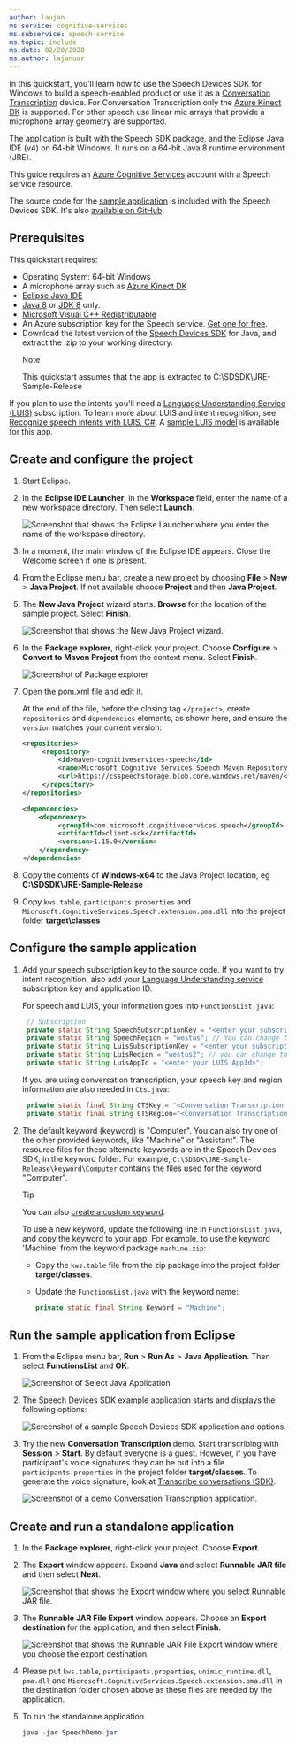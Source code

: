 ```yaml
---
author: laujan
ms.service: cognitive-services
ms.subservice: speech-service
ms.topic: include
ms.date: 02/20/2020
ms.author: lajanuar
---
```


In this quickstart, you'll learn how to use the Speech Devices SDK for Windows to build a speech-enabled product or use it as a [Conversation Transcription](../conversation-transcription.md) device. For Conversation Transcription only the [Azure Kinect DK](https://azure.microsoft.com/services/kinect-dk/) is supported. For other speech use linear mic arrays that provide a microphone array geometry are supported.

The application is built with the Speech SDK package, and the Eclipse Java IDE (v4) on 64-bit Windows. It runs on a 64-bit Java 8 runtime environment (JRE).

This guide requires an [Azure Cognitive Services](../overview.md#try-the-speech-service-for-free) account with a Speech service resource.

The source code for the [sample application](https://aka.ms/sdsdk-download-JRE) is included with the Speech Devices SDK. It's also [available on GitHub](https://github.com/Azure-Samples/Cognitive-Services-Speech-Devices-SDK).

## Prerequisites

This quickstart requires:

* Operating System: 64-bit Windows
* A microphone array such as [Azure Kinect DK](https://azure.microsoft.com/services/kinect-dk/)
* [Eclipse Java IDE](https://www.eclipse.org/downloads/)
* [Java 8](https://www.oracle.com/technetwork/java/javase/downloads/jre8-downloads-2133155.html) or [JDK 8](https://www.oracle.com/technetwork/java/javase/downloads/index.html) only.
* [Microsoft Visual C++ Redistributable](https://support.microsoft.com/help/2977003/the-latest-supported-visual-c-downloads)
* An Azure subscription key for the Speech service. [Get one for free](../overview.md#try-the-speech-service-for-free).
* Download the latest version of the [Speech Devices SDK](https://aka.ms/sdsdk-download-JRE) for Java, and extract the .zip to your working directory.
   > [!NOTE]
   > This quickstart assumes that the app is extracted to C:\SDSDK\JRE-Sample-Release

If you plan to use the intents you'll need a [Language Understanding Service (LUIS)](../../luis/luis-how-to-azure-subscription.md) subscription. To learn more about LUIS and intent recognition, see [Recognize speech intents with LUIS, C#](../how-to-recognize-intents-from-speech-csharp.md). A [sample LUIS model](https://aka.ms/sdsdk-luis) is available for this app.

## Create and configure the project

1. Start Eclipse.

1. In the **Eclipse IDE Launcher**, in the **Workspace** field, enter the name of a new workspace directory. Then select **Launch**.

   ![Screenshot that shows the Eclipse Launcher where you enter the name of the workspace directory.](../media/speech-devices-sdk/eclipse-launcher.png)

1. In a moment, the main window of the Eclipse IDE appears. Close the Welcome screen if one is present.

1. From the Eclipse menu bar, create a new project by choosing **File** > **New** > **Java Project**. If not available choose **Project** and then **Java Project**.

1. The **New Java Project** wizard starts. **Browse** for the location of the sample project. Select **Finish**.

   ![Screenshot that shows the New Java Project wizard.](../media/speech-devices-sdk/eclipse-new-java-project.png)

1. In the **Package explorer**, right-click your project. Choose **Configure** > **Convert to Maven Project** from the context menu. Select **Finish**.

   ![Screenshot of Package explorer](../media/speech-devices-sdk/eclipse-convert-to-maven.png)

1. Open the pom.xml file and edit it.

    At the end of the file, before the closing tag `</project>`, create `repositories` and `dependencies` elements, as shown here, and ensure the `version` matches your current version:
    ```xml
    <repositories>
         <repository>
             <id>maven-cognitiveservices-speech</id>
             <name>Microsoft Cognitive Services Speech Maven Repository</name>
             <url>https://csspeechstorage.blob.core.windows.net/maven/</url>
         </repository>
    </repositories>
 
    <dependencies>
        <dependency>
             <groupId>com.microsoft.cognitiveservices.speech</groupId>
             <artifactId>client-sdk</artifactId>
             <version>1.15.0</version>
        </dependency>
    </dependencies>
   ```

1. Copy the contents of **Windows-x64** to the Java Project location, eg **C:\SDSDK\JRE-Sample-Release**

1. Copy `kws.table`, `participants.properties` and `Microsoft.CognitiveServices.Speech.extension.pma.dll` into the project folder **target\classes**

## Configure the sample application

1. Add your speech subscription key to the source code. If you want to try intent recognition, also add your [Language Understanding service](https://azure.microsoft.com/services/cognitive-services/language-understanding-intelligent-service/) subscription key and application ID.

   For speech and LUIS, your information goes into `FunctionsList.java`:

   ```java
    // Subscription
    private static String SpeechSubscriptionKey = "<enter your subscription info here>";
    private static String SpeechRegion = "westus"; // You can change this if your speech region is different.
    private static String LuisSubscriptionKey = "<enter your subscription info here>";
    private static String LuisRegion = "westus2"; // you can change this, if you want to test the intent, and your LUIS region is different.
    private static String LuisAppId = "<enter your LUIS AppId>";
   ```

   If you are using conversation transcription, your speech key and region information are also needed in `Cts.java`:

   ```java
    private static final String CTSKey = "<Conversation Transcription Service Key>";
    private static final String CTSRegion="<Conversation Transcription Service Region>";// Region may be "centralus" or "eastasia"
   ```

1. The default keyword (keyword) is "Computer". You can also try one of the other provided keywords, like "Machine" or "Assistant". The resource files for these alternate keywords are in the Speech Devices SDK, in the keyword folder. For example, `C:\SDSDK\JRE-Sample-Release\keyword\Computer` contains the files used for the keyword "Computer".

    > [!TIP]
    > You can also [create a custom keyword](../custom-keyword-basics.md).

    To use a new keyword, update the following line in `FunctionsList.java`, and copy the keyword to your app. For example, to use the keyword 'Machine' from the keyword package `machine.zip`:

   * Copy the `kws.table` file from the zip package into the project folder **target/classes**.
   * Update the `FunctionsList.java` with the keyword name:

     ```java
     private static final String Keyword = "Machine";
     ```

## Run the sample application from Eclipse

1. From the Eclipse menu bar, **Run** > **Run As** > **Java Application**. Then select **FunctionsList** and **OK**.

   ![Screenshot of Select Java Application](../media/speech-devices-sdk/eclipse-run-sample.png)

1. The Speech Devices SDK example application starts and displays the following options:

   ![Screenshot of a sample Speech Devices SDK application and options.](../media/speech-devices-sdk/java-sample-app-windows.png)

1. Try the new **Conversation Transcription** demo. Start transcribing with **Session** > **Start**. By default everyone is a guest. However, if you have participant's voice signatures they can be put into a file `participants.properties` in the project folder **target/classes**. To generate the voice signature, look at [Transcribe conversations (SDK)](../how-to-use-conversation-transcription.md).

   ![Screenshot of a demo Conversation Transcription application.](../media/speech-devices-sdk/cts-sample-app-windows.png)

## Create and run a standalone application

1. In the **Package explorer**, right-click your project. Choose **Export**.

1. The **Export** window appears. Expand **Java** and select **Runnable JAR file** and then select **Next**.

   ![Screenshot that shows the Export window where you select Runnable JAR file.](../media/speech-devices-sdk/eclipse-export-windows.png)

1. The **Runnable JAR File Export** window appears. Choose an **Export destination** for the application, and then select **Finish**.

   ![Screenshot that shows the Runnable JAR File Export window where you choose the export destination.](../media/speech-devices-sdk/eclipse-export-jar-windows.png)

1. Please put `kws.table`, `participants.properties`, `unimic_runtime.dll`, `pma.dll` and `Microsoft.CognitiveServices.Speech.extension.pma.dll` in the destination folder chosen above as these files are needed by the application.

1. To run the standalone application

   ```powershell
   java -jar SpeechDemo.jar
   ```
